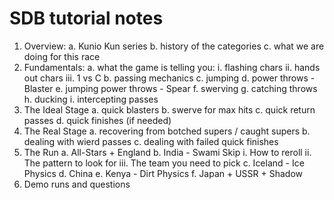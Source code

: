 SDB tutorial notes
==================

1. Overview:
	a. Kunio Kun series
	b. history of the categories
	c. what we are doing for this race
2. Fundamentals:
	a. what the game is telling you:
		i. flashing chars
		ii. hands out chars
		iii. 1 vs C
	b. passing mechanics
	c. jumping
	d. power throws - Blaster
	e. jumping power throws - Spear
	f. swerving
	g. catching throws
	h. ducking
	i. intercepting passes
3. The Ideal Stage
	a. quick blasters
	b. swerve for max hits
	c. quick return passes
	d. quick finishes (if needed)
4. The Real Stage
	a. recovering from botched supers / caught supers
	b. dealing with wierd passes
	c. dealing with failed quick finishes
5. The Run
	a. All-Stars + England
	b. India - Swami Skip
		i. How to reroll
		ii. The pattern to look for
		iii. The team you need to pick
	c. Iceland - Ice Physics
	d. China
	e. Kenya - Dirt Physics
	f. Japan + USSR + Shadow
6. Demo runs and questions
